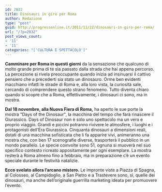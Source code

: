 ```yaml
---
id: 2832
title: Dinosauri in giro per Roma
author: Redazione
type: "post"
guid: http://progressonline.it/2011/11/22/dinosauri-in-giro-per-roma/
url: "/?p=2832"
post_views_count:
- '11'
- '11'
categories: "['CULTURA E SPETTACOLO']"
---
```


**Camminare per Roma in questi giorni** da la sensazione che qualcuno di molto grande prima di te sia passato dalla strada che hai appena percorso. La percezione si rivela preoccupante quando inizia ad insinuarsi il cattivo pensiero che a precederti sia stato un dinosauro. Orme ben evidenti macchiano infatti le strade di Roma e, alla loro vista, la curiosità sale, cercando di comprendere questo strano fenomeno. Tutto diventa chiaro quando si scopre che a Roma, effettivamente, i dinosauri ci sono, ma in mostra.

**Dal 18 novembre, alla Nuova Fiera di Roma,** ha aperto le sue porte la mostra "Days of the Dinosaur", la macchina del tempo che farà rinascere il Giurassico. Days of Dinosaur non è solo uno spettacolo ma un vero e proprio viaggio. Grandi e piccini potranno rivivere le atmosfere, i luoghi e i protagonisti dell’Era Giurassica. Cinquanta dinosauri a dimensioni reali, dotati di una macchina sofisticata che li fa apparire vivi, animeranno una mostra che, con ben 17 scenografie diverse, trasporterà il pubblico in un mondo parallelo. Le specie coinvolte sono 51, ognuna si muoverà nel suo specifico contesto ricreato appositamente per ogni esemplare. La mostra resterà a Roma almeno fino a febbraio, ma in preparazione c’è un evento speciale durante le festività natalizie.

**Ecco svelato allora l’arcano mistero.** Le impronte viste a Piazza di Spagna, al Colosseo, al Campidoglio, a San Pietro e a Trastevere sono, sì, quelle dei dinosauri, ma anche dell’originale guerrilla marketing ideata per promuovere l’evento.